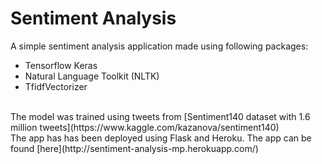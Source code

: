 # Sentiment Analysis
A simple sentiment analysis application made using following packages:
- Tensorflow Keras
- Natural Language Toolkit (NLTK)
- TfidfVectorizer
<br>
The model was trained using tweets from [Sentiment140 dataset with 1.6 million tweets](https://www.kaggle.com/kazanova/sentiment140)
<br>
The app has has been deployed using Flask and Heroku. The app can be found [here](http://sentiment-analysis-mp.herokuapp.com/)
